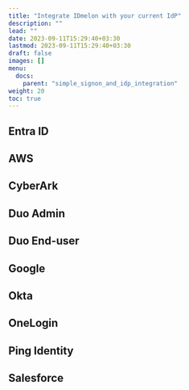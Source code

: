 ```yaml
---
title: "Integrate IDmelon with your current IdP"
description: ""
lead: ""
date: 2023-09-11T15:29:40+03:30
lastmod: 2023-09-11T15:29:40+03:30
draft: false
images: []
menu:
  docs:
    parent: "simple_signon_and_idp_integration"
weight: 20
toc: true
---
```


## Entra ID

## AWS

## CyberArk

## Duo Admin

## Duo End-user

## Google

## Okta

## OneLogin

## Ping Identity

## Salesforce
